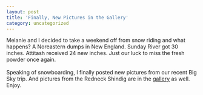 ```yaml
---
layout: post
title: 'Finally, New Pictures in the Gallery'
category: uncategorized
---
```


Melanie and I decided to take a weekend off from snow riding and what happens?  A Noreastern dumps in New England.  Sunday River got 30 inches.  Attitash received 24 new inches.  Just our luck to miss the fresh powder once again.<br /><br />Speaking of snowboarding, I finally posted new pictures from our recent Big Sky trip.  And pictures from the Redneck Shindig are in the <a href="http://www.thecave.com/gallery.aspx">gallery</a> as well.  Enjoy.
